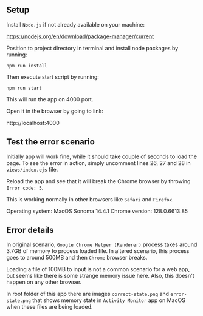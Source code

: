 ## Setup

Install `Node.js` if not already available on your machine:

https://nodejs.org/en/download/package-manager/current

Position to project directory in terminal and install node packages by running:

`npm run install`

Then execute start script by running:

`npm run start`

This will run the app on 4000 port.

Open it in the browser by going to link:

http://localhost:4000


## Test the error scenario

Initially app will work fine, while it should take couple of seconds to load the page.
To see the error in action, simply uncomment lines 26, 27 and 28 in `views/index.ejs` file.

Reload the app and see that it will break the Chrome browser by throwing `Error code: 5`.

This is working normally in other browsers like `Safari` and `Firefox`.

Operating system: MacOS Sonoma 14.4.1
Chrome version: 128.0.6613.85

## Error details

In original scenario, `Google Chrome Helper (Renderer)` process takes around 3.7GB of memory to process loaded file.
In altered scenario, this process goes to around 500MB and then `Chrome` browser breaks.

Loading a file of 100MB to input is not a common scenario for a web app, but seems like there is some strange memory issue here.
Also, this doesn't happen on any other browser.

In root folder of this app there are images `correct-state.png` and `error-state.png` that shows memory state in `Activity Monitor` app on MacOS
when these files are being loaded.